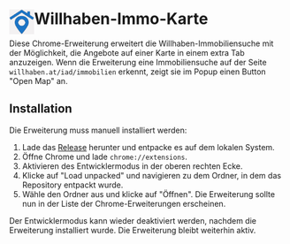 # <img src="public/icons/icon128.png" width="45" align="left"> Willhaben-Immo-Karte

Diese Chrome-Erweiterung erweitert die Willhaben-Immobiliensuche mit der Möglichkeit, die Angebote auf einer Karte in einem extra Tab anzuzeigen. Wenn die Erweiterung eine Immobiliensuche auf der Seite `willhaben.at/iad/immobilien` erkennt, zeigt sie im Popup einen Button "Open Map" an.


## Installation

Die Erweiterung muss manuell installiert werden:

1. Lade das [Release](https://github.com/Merlinux334/willhaben_chromeExt/releases/download/0.1/Willhaben-ImmoMap.zip) herunter und entpacke es auf dem lokalen System.
2. Öffne Chrome und lade `chrome://extensions`.
3. Aktivieren des Entwicklermodus in der oberen rechten Ecke.
4. Klicke auf "Load unpacked" und navigieren zu dem Ordner, in dem das Repository entpackt wurde.
5. Wähle den Ordner aus und klicke auf "Öffnen". Die Erweiterung sollte nun in der Liste der Chrome-Erweiterungen erscheinen.

Der Entwicklermodus kann wieder deaktiviert werden, nachdem die Erweiterung installiert wurde. Die Erweiterung bleibt weiterhin aktiv.
